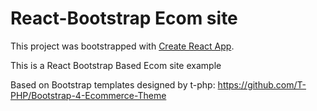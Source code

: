 # React-Bootstrap Ecom site

This project was bootstrapped with [Create React App](https://github.com/facebook/create-react-app).

This is a React Bootstrap Based Ecom site example

Based on Bootstrap templates designed by t-php: https://github.com/T-PHP/Bootstrap-4-Ecommerce-Theme